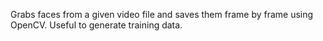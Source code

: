 Grabs faces from a given video file and saves them frame by frame using OpenCV. Useful to generate training data.
